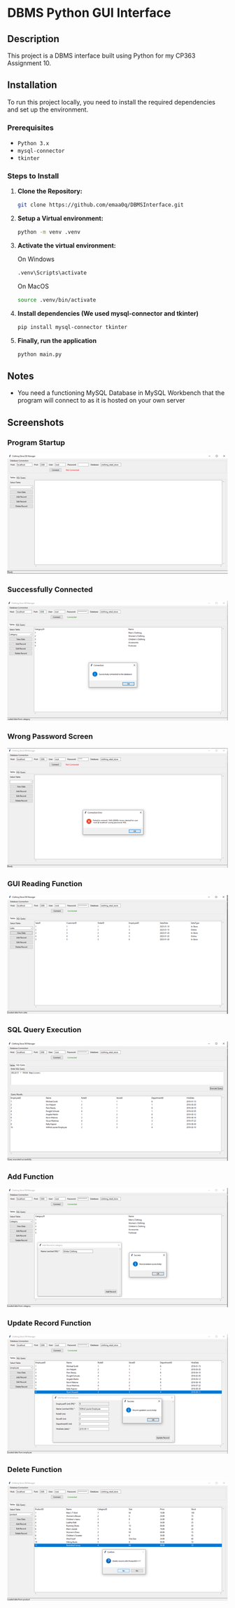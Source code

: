 # DBMS Python GUI Interface

## Description

This project is a DBMS interface built using Python for my CP363 Assignment 10.

## Installation

To run this project locally, you need to install the required dependencies and set up the environment.

### Prerequisites
- `Python 3.x`
- `mysql-connector`
- `tkinter`

### Steps to Install

1. **Clone the Repository:**
   ```bash
   git clone https://github.com/emaa0q/DBMSInterface.git
   ```

2. **Setup a Virtual environment:**
   ```bash
   python -m venv .venv
   ```

3. **Activate the virtual environment:**
   
   On Windows
   ```bash
   .venv\Scripts\activate
   ```
   
   On MacOS
   ```bash
   source .venv/bin/activate
   ```

4. **Install dependencies (We used mysql-connector and tkinter)**
   ```bash
   pip install mysql-connector tkinter
   ```

5. **Finally, run the application**
   ```bash
   python main.py
   ```

## Notes
- You need a functioning MySQL Database in MySQL Workbench that the program will connect to as it is hosted on your own server

## Screenshots

### Program Startup
![Program Startup](Screenshots/ProgramStartup.png)

### Successfully Connected
![Successfully Connected](Screenshots/SuccessfullyConnected.png)

### Wrong Password Screen
![Wrong Password Screen](Screenshots/WrongPasswordScreen.png)

### GUI Reading Function
![GUI Reading Function](Screenshots/GUIReadingFunction.png)

### SQL Query Execution
![SQL Query Execution](Screenshots/SQLQueryExecution.png)

### Add Function
![Add Function](Screenshots/AddFunction.png)

### Update Record Function
![Update Record Function](Screenshots/UpdateRecordFunction.png)

### Delete Function
![Delete Function](Screenshots/DeleteFunction.png)